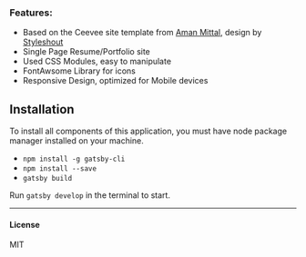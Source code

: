 ### Features:

* Based on the Ceevee site template from  [Aman Mittal](www.amanhimself.me), design by [Styleshout](https://www.styeshout.com/)
* Single Page Resume/Portfolio site
* Used CSS Modules, easy to manipulate
* FontAwsome Library for icons
* Responsive Design, optimized for Mobile devices

## Installation

To install all components of this application, you must have node package manager installed on
your machine.

* `npm install -g gatsby-cli`
* `npm install --save`
* `gatsby build`

Run `gatsby develop` in the terminal to start.

---

#### License

MIT
